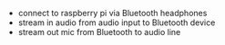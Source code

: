 - connect to raspberry pi via Bluetooth headphones
- stream in audio from audio input to Bluetooth device
- stream out mic from Bluetooth to audio line
